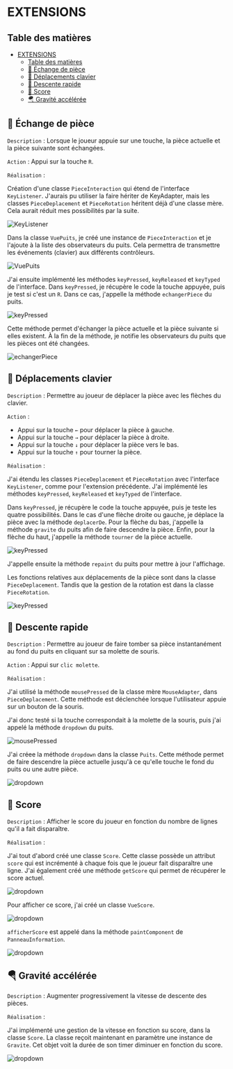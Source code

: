 # EXTENSIONS

## Table des matières


- [EXTENSIONS](#extensions)
  - [Table des matières](#table-des-matières)
  - [🧩 Échange de pièce](#-échange-de-pièce)
  - [🎹 Déplacements clavier](#-déplacements-clavier)
  - [🌠 Descente rapide](#-descente-rapide)
  - [💎 Score](#-score)
  - [🪂 Gravité accélérée](#-gravité-accélérée)



## 🧩 Échange de pièce

`Description` : Lorsque le joueur appuie sur une touche, la pièce actuelle et la pièce suivante sont échangées.

`Action` : Appui sur la touche `R`. 

`Réalisation` :

Création d'une classe `PieceInteraction` qui étend de l'interface `KeyListener`. J'aurais pu utiliser la faire hériter de KeyAdapter, mais les classes `PieceDeplacement` et `PieceRotation` héritent déjà d'une classe mère. Cela aurait réduit mes possibilités par la suite.

![KeyListener](images/key-listener.png)

Dans la classe `VuePuits`, je créé une instance de `PieceInteraction` et je l'ajoute à la liste des observateurs du puits. Cela permettra de transmettre les événements (clavier) aux différents contrôleurs.

![VuePuits](images/vue-puits-listeners.png)

J'ai ensuite implémenté les méthodes `keyPressed`, `keyReleased` et `keyTyped` de l'interface.
Dans `keyPressed`, je récupère le code la touche appuyée, puis je test si c'est un `R`. Dans ce cas, j'appelle la méthode `echangerPiece` du puits.

![keyPressed](images/key-pressed.png)

Cette méthode permet d'échanger la pièce actuelle et la pièce suivante si elles existent.
À la fin de la méthode, je notifie les observateurs du puits que les pièces ont été changées.

![echangerPiece](images/echanger-piece.png)



## 🎹 Déplacements clavier

`Description` : Permettre au joueur de déplacer la pièce avec les flèches du clavier.

`Action` :
- Appui sur la touche `←` pour déplacer la pièce à gauche. 
- Appui sur la touche `→` pour déplacer la pièce à droite. 
- Appui sur la touche `↓` pour déplacer la pièce vers le bas. 
- Appui sur la touche `↑` pour tourner la pièce.

`Réalisation` :

J'ai étendu les classes `PieceDeplacement` et `PieceRotation` avec l'interface `KeyListener`, comme pour l'extension précédente. J'ai implémenté les méthodes `keyPressed`, `keyReleased` et `keyTyped` de l'interface.

Dans `keyPressed`, je récupère le code la touche appuyée, puis je teste les quatre possibilités. Dans le cas d'une flèche droite ou gauche, je déplace la pièce avec la méthode `deplacerDe`. Pour la flèche du bas, j'appelle la méthode `gravite` du puits afin de faire descendre la pièce. Enfin, pour la flèche du haut, j'appelle la méthode `tourner` de la pièce actuelle.

![keyPressed](images/key-pressed-deplacement.png)

J'appelle ensuite la méthode `repaint` du puits pour mettre à jour l'affichage.

Les fonctions relatives aux déplacements de la pièce sont dans la classe `PieceDeplacement`. Tandis que la gestion de la rotation est dans la classe `PieceRotation`.

![keyPressed](images/key-pressed-rotation.png)



## 🌠 Descente rapide

`Description` : Permettre au joueur de faire tomber sa pièce instantanément au fond du puits en cliquant sur sa molette de souris.

`Action` : Appui sur `clic molette`. 

`Réalisation` :

J'ai utilisé la méthode `mousePressed` de la classe mère `MouseAdapter`, dans `PieceDeplacement`. Cette méthode est déclenchée lorsque l'utilisateur appuie sur un bouton de la souris.

J'ai donc testé si la touche correspondait à la molette de la souris, puis j'ai appelé la méthode `dropdown` du puits.

![mousePressed](images/mouse-pressed.png)

J'ai créee la méthode `dropdown` dans la classe `Puits`. Cette méthode permet de faire descendre la pièce actuelle jusqu'à ce qu'elle touche le fond du puits ou une autre pièce.

![dropdown](images/dropdown.png)



## 💎 Score

`Description` : Afficher le score du joueur en fonction du nombre de lignes qu'il a fait disparaître.

`Réalisation` :

J'ai tout d'abord créé une classe `Score`. Cette classe possède un attribut `score` qui est incrémenté à chaque fois que le joueur fait disparaître une ligne. J'ai également créé une méthode `getScore` qui permet de récupérer le score actuel.

![dropdown](images/class-score-min.png)

Pour afficher ce score, j'ai créé un classe `VueScore`.

![dropdown](images/class-vue-score.png)

`afficherScore` est appelé dans la méthode `paintComponent` de `PanneauInformation`.

![dropdown](images/class-vue-score-paint-component.png)



## 🪂 Gravité accélérée

`Description` : Augmenter progressivement la vitesse de descente des pièces.

`Réalisation` :

J'ai implémenté une gestion de la vitesse en fonction su score, dans la classe `Score`. La classe reçoit maintenant en paramètre une instance de `Gravite`. Cet objet voit la durée de son timer diminuer en fonction du score.

![dropdown](images/class-score.png)